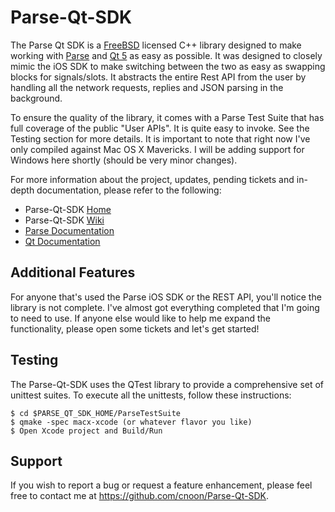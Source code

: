 Parse-Qt-SDK
============

The Parse Qt SDK is a [FreeBSD](http://en.wikipedia.org/wiki/BSD_licenses) licensed C++ library designed to make working with [Parse](https://www.parse.com) and [Qt 5](http://qt-project.org) as easy as possible. It was designed to closely mimic the iOS SDK to make switching between the two as easy as swapping blocks for signals/slots. It abstracts the entire Rest API from the user by handling all the network requests, replies and JSON parsing in the background.

To ensure the quality of the library, it comes with a Parse Test Suite that has full coverage of the public "User APIs". It is quite easy to invoke. See the Testing section for more details. It is important to note that right now I've only compiled against Mac OS X Mavericks. I will be adding support for Windows here shortly (should be very minor changes).

For more information about the project, updates, pending tickets and in-depth documentation, please refer to the following:

* Parse-Qt-SDK [Home](https://github.com/cnoon/Parse-Qt-SDK)
* Parse-Qt-SDK [Wiki](https://github.com/cnoon/Parse-Qt-SDK/wiki)
* [Parse Documentation](https://parse.com/docs/ios_guide#top/iOS)
* [Qt Documentation](http://qt-project.org/doc/)

Additional Features
-------------------

For anyone that's used the Parse iOS SDK or the REST API, you'll notice the library is not complete. I've almost got everything completed that I'm going to need to use. If anyone else would like to help me expand the functionality, please open some tickets and let's get started!

Testing
-------

The Parse-Qt-SDK uses the QTest library to provide a comprehensive set of unittest suites. To execute all the unittests, follow these instructions:

	$ cd $PARSE_QT_SDK_HOME/ParseTestSuite
	$ qmake -spec macx-xcode (or whatever flavor you like)
	$ Open Xcode project and Build/Run

Support
-------

If you wish to report a bug or request a feature enhancement, please feel free to contact me at <https://github.com/cnoon/Parse-Qt-SDK>.
